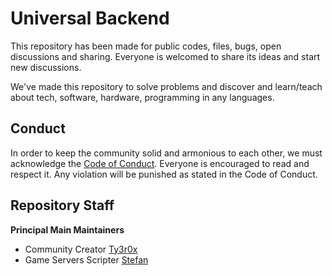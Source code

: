 # Universal Backend

This repository has been made for public codes, files, bugs, open discussions and sharing.
Everyone is welcomed to share its ideas and start new discussions.

We've made this repository to solve problems and discover and learn/teach about tech, software, hardware, programming in any languages.

Conduct
-------

In order to keep the community solid and armonious to each other, we must acknowledge the [Code of Conduct](https://github.com/Stefan031/Universal-Backend/blob/main/CODE_OF_CONDUCT.md). Everyone is encouraged to read and respect it. Any violation will be punished as stated in the Code of Conduct.

Repository Staff
-------

**Principal Main Maintainers**
- Community Creator [Ty3r0x](https://ty3r0x.neocities.org)
- Game Servers Scripter [Stefan](https://github.com/Stefan031)
